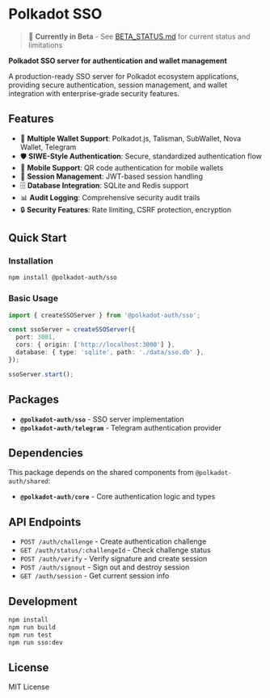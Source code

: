 # Polkadot SSO

> 🚀 **Currently in Beta** - See [BETA_STATUS.md](BETA_STATUS.md) for current status and limitations

**Polkadot SSO server for authentication and wallet management**

A production-ready SSO server for Polkadot ecosystem applications, providing secure authentication, session management, and wallet integration with enterprise-grade security features.

## Features

- 🔐 **Multiple Wallet Support**: Polkadot.js, Talisman, SubWallet, Nova Wallet, Telegram
- 🛡️ **SIWE-Style Authentication**: Secure, standardized authentication flow
- 📱 **Mobile Support**: QR code authentication for mobile wallets
- 🔄 **Session Management**: JWT-based session handling
- 🗄️ **Database Integration**: SQLite and Redis support
- 📊 **Audit Logging**: Comprehensive security audit trails
- 🔒 **Security Features**: Rate limiting, CSRF protection, encryption

## Quick Start

### Installation

```bash
npm install @polkadot-auth/sso
```

### Basic Usage

```typescript
import { createSSOServer } from '@polkadot-auth/sso';

const ssoServer = createSSOServer({
  port: 3001,
  cors: { origin: ['http://localhost:3000'] },
  database: { type: 'sqlite', path: './data/sso.db' },
});

ssoServer.start();
```

## Packages

- **`@polkadot-auth/sso`** - SSO server implementation
- **`@polkadot-auth/telegram`** - Telegram authentication provider

## Dependencies

This package depends on the shared components from `@polkadot-auth/shared`:

- **`@polkadot-auth/core`** - Core authentication logic and types

## API Endpoints

- `POST /auth/challenge` - Create authentication challenge
- `GET /auth/status/:challengeId` - Check challenge status
- `POST /auth/verify` - Verify signature and create session
- `POST /auth/signout` - Sign out and destroy session
- `GET /auth/session` - Get current session info

## Development

```bash
npm install
npm run build
npm run test
npm run sso:dev
```

## License

MIT License

